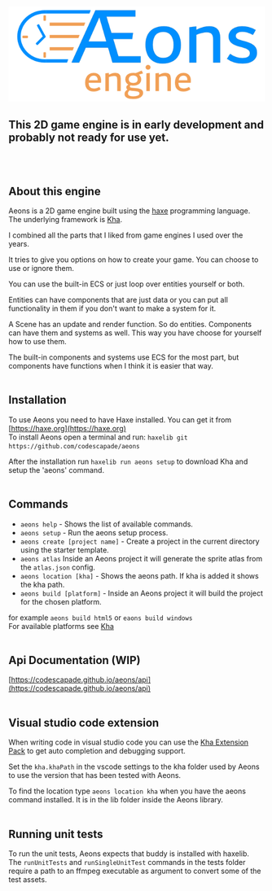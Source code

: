 ![aeons_engine_logo](tools/data/logo/logo_640.png)
## This 2D game engine is in early development and probably not ready for use yet.
<br/>
<br/>

## About this engine
Aeons is a 2D game engine built using the [haxe](https://haxe.org) programming language.
The underlying framework is [Kha](https://github.com/Kode/Kha).

I combined all the parts that I liked from game engines I used over the years.

It tries to give you options on how to create your game. You can choose to use or ignore them.

You can use the built-in ECS or just loop over entities yourself or both.

Entities can have components that are just data or you can put all functionality in them if you don't want to make a system for it.

A Scene has an update and render function. So do entities. Components can have them and systems as well. This way you have choose for yourself how to use them.

The built-in components and systems use ECS for the most part, but components have functions when I think it is easier that way.
<br/>
<br/>

## Installation
To use Aeons you need to have Haxe installed. You can get it from [https://haxe.org](https://haxe.org)  
To install Aeons open a terminal and run:
`haxelib git https://github.com/codescapade/aeons`  

After the installation run `haxelib run aeons setup` to download Kha and setup the 'aeons' command.
<br/>
<br/>

## Commands
- `aeons help` - Shows the list of available commands.
- `aeons setup` - Run the aeons setup process.
- `aeons create [project name]` - Create a project in the current directory using the starter template.
- `aeons atlas` Inside an Aeons project it will generate the sprite atlas from the `atlas.json` config.
- `aeons location [kha]` - Shows the aeons path. If kha is added it shows the kha path.
- `aeons build [platform]` - Inside an Aeons project it will build the project for the chosen platform.

for example `aeons build html5` or `eaons build windows`  
For available platforms see [Kha](https://github.com/Kode/Kha)
<br/>
<br/>

## Api Documentation (WIP)
[https://codescapade.github.io/aeons/api](https://codescapade.github.io/aeons/api)  
<br/>

## Visual studio code extension
When writing code in visual studio code you can use the [Kha Extension Pack](https://marketplace.visualstudio.com/items?itemName=kodetech.kha-extension-pack) to get auto completion and debugging support.  

Set the `kha.khaPath` in the vscode settings to the kha folder used by Aeons to use the version that has been tested with Aeons.  

To find the location type `aeons location kha` when you have the aeons command installed. It is in the lib folder inside the Aeons library.
<br/>
<br/>

## Running unit tests
To run the unit tests, Aeons expects that buddy is installed with haxelib.  
The `runUnitTests` and `runSingleUnitTest` commands in the tests folder require a path to an ffmpeg executable as argument to convert some of the test assets.
